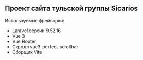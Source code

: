 
## Проект сайта тульской группы Sicarios

Используемые фрейворки:
- Laravel версии 9.52.16
- Vue 3
- Vue Router
- Скролл vue3-perfect-scrollbar
- Сборщик Vite



